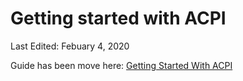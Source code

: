 # Getting started with ACPI

Last Edited: Febuary 4, 2020

Guide has been move here: [Getting Started With ACPI](https://khronokernel.github.io/Getting-Started-With-ACPI/)
